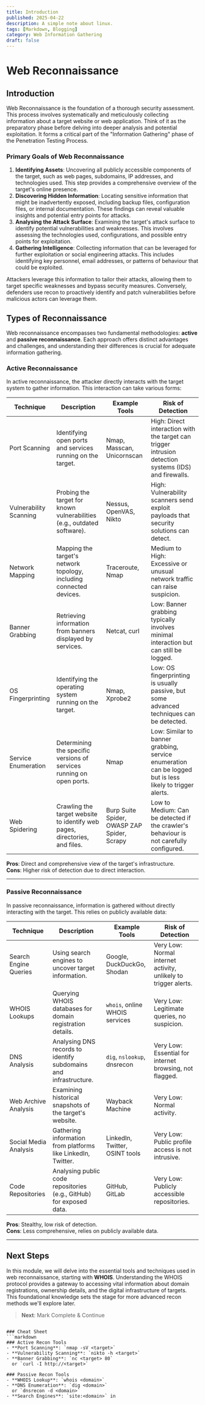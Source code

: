 ```yaml
---
title: Introduction
published: 2025-04-22
description: A simple note about linux.
tags: [Markdown, Blogging]
category: Web Information Gathering
draft: false
---
```


# Web Reconnaissance

## Introduction

Web Reconnaissance is the foundation of a thorough security assessment. This process involves systematically and meticulously collecting information about a target website or web application. Think of it as the preparatory phase before delving into deeper analysis and potential exploitation. It forms a critical part of the "Information Gathering" phase of the Penetration Testing Process.

### Primary Goals of Web Reconnaissance

1. **Identifying Assets**: Uncovering all publicly accessible components of the target, such as web pages, subdomains, IP addresses, and technologies used. This step provides a comprehensive overview of the target's online presence.
2. **Discovering Hidden Information**: Locating sensitive information that might be inadvertently exposed, including backup files, configuration files, or internal documentation. These findings can reveal valuable insights and potential entry points for attacks.
3. **Analysing the Attack Surface**: Examining the target's attack surface to identify potential vulnerabilities and weaknesses. This involves assessing the technologies used, configurations, and possible entry points for exploitation.
4. **Gathering Intelligence**: Collecting information that can be leveraged for further exploitation or social engineering attacks. This includes identifying key personnel, email addresses, or patterns of behaviour that could be exploited.

Attackers leverage this information to tailor their attacks, allowing them to target specific weaknesses and bypass security measures. Conversely, defenders use recon to proactively identify and patch vulnerabilities before malicious actors can leverage them.

## Types of Reconnaissance

Web reconnaissance encompasses two fundamental methodologies: **active** and **passive reconnaissance**. Each approach offers distinct advantages and challenges, and understanding their differences is crucial for adequate information gathering.

### Active Reconnaissance

In active reconnaissance, the attacker directly interacts with the target system to gather information. This interaction can take various forms:

| Technique               | Description                                                                 | Example Tools                     | Risk of Detection                                                                 |
|-------------------------|-----------------------------------------------------------------------------|-----------------------------------|-----------------------------------------------------------------------------------|
| Port Scanning           | Identifying open ports and services running on the target.                  | Nmap, Masscan, Unicornscan        | High: Direct interaction with the target can trigger intrusion detection systems (IDS) and firewalls. |
| Vulnerability Scanning  | Probing the target for known vulnerabilities (e.g., outdated software).     | Nessus, OpenVAS, Nikto            | High: Vulnerability scanners send exploit payloads that security solutions can detect. |
| Network Mapping         | Mapping the target's network topology, including connected devices.         | Traceroute, Nmap                  | Medium to High: Excessive or unusual network traffic can raise suspicion. |
| Banner Grabbing         | Retrieving information from banners displayed by services.                  | Netcat, curl                      | Low: Banner grabbing typically involves minimal interaction but can still be logged. |
| OS Fingerprinting       | Identifying the operating system running on the target.                     | Nmap, Xprobe2                     | Low: OS fingerprinting is usually passive, but some advanced techniques can be detected. |
| Service Enumeration     | Determining the specific versions of services running on open ports.        | Nmap                              | Low: Similar to banner grabbing, service enumeration can be logged but is less likely to trigger alerts. |
| Web Spidering           | Crawling the target website to identify web pages, directories, and files.  | Burp Suite Spider, OWASP ZAP Spider, Scrapy | Low to Medium: Can be detected if the crawler's behaviour is not carefully configured. |

**Pros**: Direct and comprehensive view of the target's infrastructure.  
**Cons**: Higher risk of detection due to direct interaction.

---

### Passive Reconnaissance

In passive reconnaissance, information is gathered without directly interacting with the target. This relies on publicly available data:

| Technique               | Description                                                                 | Example Tools                     | Risk of Detection                                                                 |
|-------------------------|-----------------------------------------------------------------------------|-----------------------------------|-----------------------------------------------------------------------------------|
| Search Engine Queries   | Using search engines to uncover target information.                         | Google, DuckDuckGo, Shodan        | Very Low: Normal internet activity, unlikely to trigger alerts. |
| WHOIS Lookups           | Querying WHOIS databases for domain registration details.                   | `whois`, online WHOIS services    | Very Low: Legitimate queries, no suspicion. |
| DNS Analysis            | Analysing DNS records to identify subdomains and infrastructure.            | `dig`, `nslookup`, dnsrecon       | Very Low: Essential for internet browsing, not flagged. |
| Web Archive Analysis    | Examining historical snapshots of the target's website.                     | Wayback Machine                   | Very Low: Normal activity. |
| Social Media Analysis   | Gathering information from platforms like LinkedIn, Twitter.                | LinkedIn, Twitter, OSINT tools    | Very Low: Public profile access is not intrusive. |
| Code Repositories       | Analysing public code repositories (e.g., GitHub) for exposed data.         | GitHub, GitLab                    | Very Low: Publicly accessible repositories. |

**Pros**: Stealthy, low risk of detection.  
**Cons**: Less comprehensive, relies on publicly available data.

---

## Next Steps

In this module, we will delve into the essential tools and techniques used in web reconnaissance, starting with **WHOIS**. Understanding the WHOIS protocol provides a gateway to accessing vital information about domain registrations, ownership details, and the digital infrastructure of targets. This foundational knowledge sets the stage for more advanced recon methods we'll explore later.

> **Next**: Mark Complete & Continue
```

### Cheat Sheet
```markdown
### Active Recon Tools
- **Port Scanning**: `nmap -sV <target>`
- **Vulnerability Scanning**: `nikto -h <target>`
- **Banner Grabbing**: `nc <target> 80`  
  or `curl -I http://<target>`

### Passive Recon Tools
- **WHOIS Lookup**: `whois <domain>`
- **DNS Enumeration**: `dig <domain>`  
  or `dnsrecon -d <domain>`
- **Search Engines**: `site:<domain>` in 